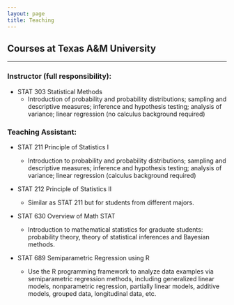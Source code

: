 ```yaml
---
layout: page
title: Teaching
---
```


## Courses at Texas A&M University
------------------------------------------------------
### Instructor (full responsibility):

- STAT 303 Statistical Methods
  - Introduction of probability and probability distributions; sampling and descriptive measures; inference and hypothesis testing; analysis of variance; linear regression (no calculus background required)

### Teaching Assistant:

- STAT 211 Principle of Statistics I
  - Introduction to probability and probability distributions; sampling and descriptive measures; inference and hypothesis testing; analysis of variance; linear regression (calculus background required)
  
- STAT 212 Principle of Statistics II
  - Similar as STAT 211 but for students from different majors.
  
- STAT 630 Overview of Math STAT 
  - Introduction to mathematical statistics for graduate students: probability theory, theory of statistical inferences and Bayesian methods.
  
- STAT 689 Semiparametric Regression using R 
  - Use the R programming framework to analyze data examples via semiparametric regression methods, including generalized linear models, nonparametric regression, partially linear models, additive models, grouped data, longitudinal data, etc.


